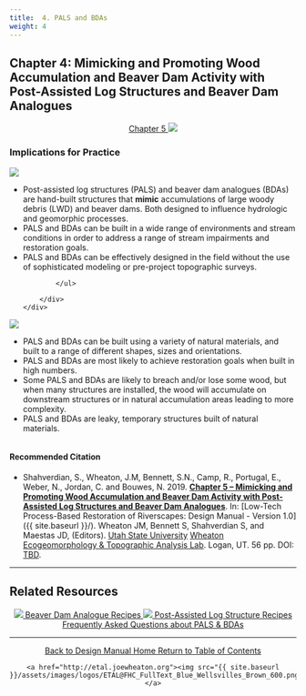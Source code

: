```yaml
---
title:  4. PALS and BDAs
weight: 4
---
```


## Chapter 4:  Mimicking and Promoting Wood Accumulation and Beaver Dam Activity with Post-Assisted Log Structures and Beaver Dam Analogues

<div align="center">
	<a class="hollow button" href="https://s3-us-west-2.amazonaws.com/etalweb.joewheaton.org/Workshops/BRAT/2018/Burnt/Macfarlane_et_al-2018-Environmental_Management.pdf"><i class = "fa fa-file-pdf-o" ></i>  Chapter 5 </a>
	<img src="{{ site.baseurl }}/assets/images/PBR_LT_cc_100w.png">

</div>


### Implications for Practice

<div class="row small-up-2 medium-up-2">
  <div class="column">
    <div class="card">
        <div class="card-section">
        	<img align="center" src="{{ site.baseurl }}/assets/images/diagrams/PALS_BA_XS_Blaster_250.png">
        	<ul>
        		<li>Post-assisted log structures (PALS) and beaver dam analogues (BDAs) are hand-built structures that <b>mimic</b> accumulations of large woody debris (LWD) and beaver dams. Both designed to influence hydrologic and geomorphic processes.</li>
        		<li>PALS and BDAs can be built in a wide range of environments and stream conditions in order to address a range of stream impairments and restoration goals.</li>
        		<li>PALS and BDAs can be effectively designed in the field without the use of sophisticated modeling or pre-project topographic surveys.</li>

        	</ul>
      
        </div>
    </div>
  </div>
  <div class="column">
    <div class="card">
        <div class="card-section">
        	<img align="center" src="{{ site.baseurl }}/assets/images/diagrams/BDA_Postless_Profile_250.png">
        	<ul>
        		<li>PALS and BDAs can be built using a variety of natural materials, and built to a range of different shapes, sizes and orientations.</li>
        		<li>PALS and BDAs are most likely to achieve restoration goals when built in high numbers.</li>
        		<li>Some PALS and BDAs are likely to breach and/or lose some wood, but when many structures are installed, the wood will accumulate on downstream structures or in natural accumulation areas leading to more complexity.</li>
        		<li>PALS and BDAs are leaky, temporary structures built of natural materials.</li>
        	</ul>
        </div>
    </div>
  </div>
</div>







#### Recommended Citation

- <a href="http://chapterlink.com" ><i class="fa fa-file-pdf-o" aria-hidden="true"></i></a> Shahverdian, S., Wheaton, J.M, Bennett, S.N., Camp, R., Portugal, E., Weber, N., Jordan, C. and Bouwes, N. 2019. **[Chapter 5 – Mimicking and Promoting Wood Accumulation and Beaver Dam Activity with Post-Assisted Log Structures and Beaver Dam Analogues](http://chapterlink.com)**. In: [Low-Tech Process-Based Restoration of Riverscapes: Design Manual - Version 1.0]({{ site.baseurl }}/). Wheaton JM, Bennett S, Shahverdian S, and Maestas JD, (Editors). [Utah State University](http://restoration.usu.edu/) [Wheaton Ecogeomorphology & Topographic Analysis Lab](http://etal.joewheaton.org). Logan, UT.  56 pp. DOI: [TBD](http://dx.doi.org/).

-----
## Related Resources

<div align="center">
	<a class="hollow button" href="{{ site.baseurl }}/resources/recipes/wood/pals"><img src="{{ site.baseurl }}/assets/images/BeaverLogo_Orange_24.png"> Beaver Dam Analogue Recipes <i class="fa fa-address-card" aria-hidden="true"></i> </a>
		<a class="hollow button" href="{{ site.baseurl }}/resources/recipes/beaver/bda"><img src="{{ site.baseurl }}/assets/images/hdLWD_100_Orange.png"> Post-Assisted Log Structure Recipes  <i class="fa fa-address-card" aria-hidden="true"></i></a>
</div>
<div align="center">
	<a class=" button" href="{{ site.baseurl }}/manual/chap05/faq"><i class="fa fa-question-circle" aria-hidden="true"></i> Frequently Asked Questions about PALS & BDAs  </a>
</div>


------
<div align="center">
	<a class="hollow button" href="{{ site.baseurl }}/"><i class="fa fa-arrow-circle-left" aria-hidden="true"></i>  Back to Design Manual Home <i class="fa fa-book" aria-hidden="true"></i></a>
	<a class="hollow button" href="{{ site.baseurl }}/manual/"><i class="fa fa-arrow-circle-up" aria-hidden="true"></i>  Return to Table of Contents <i class="fa fa-list-ol" aria-hidden="true"></i></a>

    <a href="http://etal.joewheaton.org"><img src="{{ site.baseurl }}/assets/images/logos/ETAL@FHC_FullText_Blue_Wellsvilles_Brown_600.png"></a>

</div>